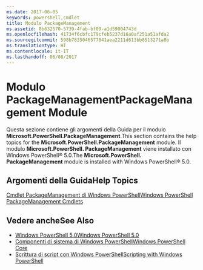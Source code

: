 ```yaml
---
ms.date: 2017-06-05
keywords: powershell,cmdlet
title: Modulo PackageManagement
ms.assetid: 8b632570-5739-4fab-bf09-a1d59004743d
ms.openlocfilehash: 41734f6cbfc179cfeb5237d16a0af251a51afda2
ms.sourcegitcommit: 598b7835046577841aea2211d613bb8513271a8b
ms.translationtype: HT
ms.contentlocale: it-IT
ms.lasthandoff: 06/08/2017
---
```

# <a name="packagemanagement-module"></a><span data-ttu-id="5022a-103">Modulo PackageManagement</span><span class="sxs-lookup"><span data-stu-id="5022a-103">PackageManagement Module</span></span>
<span data-ttu-id="5022a-104">Questa sezione contiene gli argomenti della Guida per il modulo **Microsoft.PowerShell.PackageManagement**.</span><span class="sxs-lookup"><span data-stu-id="5022a-104">This section contains the help topics for the **Microsoft.PowerShell.PackageManagement** module.</span></span> <span data-ttu-id="5022a-105">Il modulo **Microsoft.PowerShell. PackageManagement** viene installato con Windows PowerShell® 5.0.</span><span class="sxs-lookup"><span data-stu-id="5022a-105">The **Microsoft.PowerShell. PackageManagement** module is installed with Windows PowerShell® 5.0.</span></span>

## <a name="help-topics"></a><span data-ttu-id="5022a-106">Argomenti della Guida</span><span class="sxs-lookup"><span data-stu-id="5022a-106">Help Topics</span></span>
[<span data-ttu-id="5022a-107">Cmdlet PackageManagement di Windows PowerShell</span><span class="sxs-lookup"><span data-stu-id="5022a-107">Windows PowerShell PackageManagement Cmdlets</span></span>](http://technet.microsoft.com/library/dn890706(v=wps.640).aspx)

## <a name="see-also"></a><span data-ttu-id="5022a-108">Vedere anche</span><span class="sxs-lookup"><span data-stu-id="5022a-108">See Also</span></span>
- [<span data-ttu-id="5022a-109">Windows PowerShell 5.0</span><span class="sxs-lookup"><span data-stu-id="5022a-109">Windows PowerShell 5.0</span></span>](Windows-PowerShell-5.0.md)
- [<span data-ttu-id="5022a-110">Componenti di sistema di Windows PowerShell</span><span class="sxs-lookup"><span data-stu-id="5022a-110">Windows PowerShell Core</span></span>](https://technet.microsoft.com/en-us/library/4b75f1e4-f327-48f3-92ab-bf5435094d41)
- [<span data-ttu-id="5022a-111">Scrittura di script con Windows PowerShell</span><span class="sxs-lookup"><span data-stu-id="5022a-111">Scripting with Windows PowerShell</span></span>](../../getting-started/fundamental/Scripting-with-Windows-PowerShell.md)

